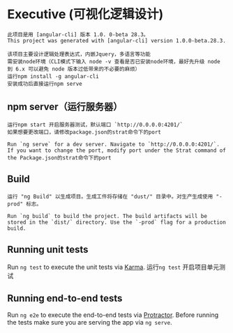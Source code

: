# Executive (可视化逻辑设计)

    此项目是用 [angular-cli] 版本 1.0. 0-beta 28.3。
    This project was generated with [angular-cli] version 1.0.0-beta.28.3.

    该项目主要设计逻辑处理表达式，内嵌Jquery，多语言等功能
    需安装node环境（CLI模式下输入 node -v 查看是否已安装node环境，最好先升级 node 到 6.x 可以避免 node 版本过低带来的不必要的麻烦）
    运行npm install -g angular-cli
    安装成功后直接运行npm serve

## npm server（运行服务器）
    运行npm start 开启服务器测试，默认端口 `http://0.0.0.0:4201/`
    如果想要更改端口，请修改package.json的strat命令下的port

    Run `ng serve` for a dev server. Navigate to `http://0.0.0.0:4201/`.
    If you want to change the port, modify port under the Strat command of the Package.json的strat命令下的port

## Build
    运行 "ng Build" 以生成项目。生成工件将存储在 "dust/" 目录中。对生产生成使用 "-prod" 标志。

    Run `ng build` to build the project. The build artifacts will be stored in the `dist/` directory. Use the `-prod` flag for a production build.

## Running unit tests

Run `ng test` to execute the unit tests via [Karma](https://karma-runner.github.io).
运行`ng test` 开启项目单元测试

## Running end-to-end tests

Run `ng e2e` to execute the end-to-end tests via [Protractor](http://www.protractortest.org/).
Before running the tests make sure you are serving the app via `ng serve`.
